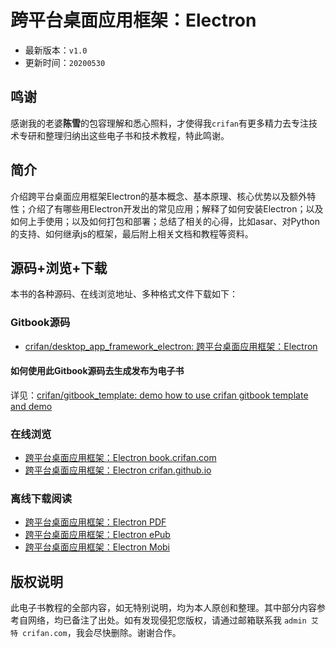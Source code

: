 # 跨平台桌面应用框架：Electron

* 最新版本：`v1.0`
* 更新时间：`20200530`

## 鸣谢

感谢我的老婆**陈雪**的包容理解和悉心照料，才使得我`crifan`有更多精力去专注技术专研和整理归纳出这些电子书和技术教程，特此鸣谢。

## 简介

介绍跨平台桌面应用框架Electron的基本概念、基本原理、核心优势以及额外特性；介绍了有哪些用Electron开发出的常见应用；解释了如何安装Electron；以及如何上手使用；以及如何打包和部署；总结了相关的心得，比如asar、对Python的支持、如何继承js的框架，最后附上相关文档和教程等资料。

## 源码+浏览+下载

本书的各种源码、在线浏览地址、多种格式文件下载如下：

### Gitbook源码

* [crifan/desktop_app_framework_electron: 跨平台桌面应用框架：Electron](https://github.com/crifan/desktop_app_framework_electron)

#### 如何使用此Gitbook源码去生成发布为电子书

详见：[crifan/gitbook_template: demo how to use crifan gitbook template and demo](https://github.com/crifan/gitbook_template)

### 在线浏览

* [跨平台桌面应用框架：Electron book.crifan.com](http://book.crifan.com/books/desktop_app_framework_electron/website)
* [跨平台桌面应用框架：Electron crifan.github.io](https://crifan.github.io/desktop_app_framework_electron/website)

### 离线下载阅读

* [跨平台桌面应用框架：Electron PDF](http://book.crifan.com/books/desktop_app_framework_electron/pdf/desktop_app_framework_electron.pdf)
* [跨平台桌面应用框架：Electron ePub](http://book.crifan.com/books/desktop_app_framework_electron/epub/desktop_app_framework_electron.epub)
* [跨平台桌面应用框架：Electron Mobi](http://book.crifan.com/books/desktop_app_framework_electron/mobi/desktop_app_framework_electron.mobi)

## 版权说明

此电子书教程的全部内容，如无特别说明，均为本人原创和整理。其中部分内容参考自网络，均已备注了出处。如有发现侵犯您版权，请通过邮箱联系我 `admin 艾特 crifan.com`，我会尽快删除。谢谢合作。